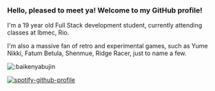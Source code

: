 ### Hello, pleased to meet ya! Welcome to my GitHub profile!

I'm a 19 year old Full Stack development student, currently attending classes at Ibmec, Rio.

I'm also a massive fan of retro and experimental games, such as Yume Nikki, Fatum Betula, Shenmue, Ridge Racer, just to name a few.

![:baikenyabujin](https://count.getloli.com/get/@:baikenyabujin?theme=asoul)

[![spotify-github-profile](https://spotify-github-profile.vercel.app/api/view?uid=22ah5rfq5an7igxpgxdb3h3ra&cover_image=true&theme=natemoo-re&show_offline=false&background_color=121212&interchange=false&bar_color=53b14f&bar_color_cover=false)](https://spotify-github-profile.vercel.app/api/view?uid=22ah5rfq5an7igxpgxdb3h3ra&redirect=true)
